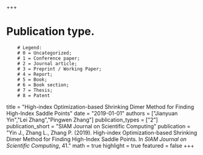 +++
# Publication type.
        # Legend: 
        # 0 = Uncategorized; 
        # 1 = Conference paper; 
        # 2 = Journal article;
        # 3 = Preprint / Working Paper; 
        # 4 = Report; 
        # 5 = Book; 
        # 6 = Book section;
        # 7 = Thesis; 
        # 8 = Patent
title = "High-index Optimization-based Shrinking Dimer Method for Finding High-Index Saddle Points"
date = "2019-01-01"
authors = ["Jianyuan Yin","Lei Zhang","Pingwen Zhang"]
publication_types = ["2"]
publication_short = "SIAM Journal on Scientific Computing"
publication = "Yin J., Zhang L., Zhang P. (2019). High-index Optimization-based Shrinking Dimer Method for Finding High-Index Saddle Points. In _SIAM Journal on Scientific Computing_, 41."
math = true
highlight = true
featured = false
+++